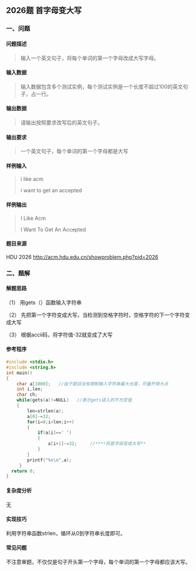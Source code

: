 ## 2026题 首字母变大写

### 一、问题

#### **问题描述**

> 输入一个英文句子，将每个单词的第一个字母改成大写字母。
>

#### **输入数据**

> 输入数据包含多个测试实例，每个测试实例是一个长度不超过100的英文句子，占一行。
>

#### **输出数据**

> 请输出按照要求改写后的英文句子。
>

#### **输出要求**

> 一个英文句子，每个单词的第一个字母都是大写
>

#### **样例输入**

> i like acm
>
> i want to get an accepted
>

#### **样例输出**

> I Like Acm
>
> I Want To Get An Accepted
>

#### **题目来源**

HDU 2026 http://acm.hdu.edu.cn/showproblem.php?pid=2026

### 二、题解

#### **解题思路**

（1）   用gets（）函数输入字符串

（2）   先把第一个字符变成大写，当检测到空格字符时，空格字符的下一个字符变成大写

（3）   根据accii码，将字符值-32就变成了大写

#### **参考程序**

```c++
#include <stdio.h>
#include <string.h>
int main()
{
    char a[1000];   //由于题目没有限制输入字符串最大长度，尽量开得大点
    int i,len;
    char ch;
    while(gets(a)!=NULL)   //表示gets读入的不为空值
	{
        len=strlen(a);
        a[0]-=32;
        for(i=0;i<len;i++)
        {
            if(a[i]==' ')
        	{
        		a[i+1]-=32;     //****将首字母变成大写**
            }
        }    
        printf("%s\n",a);
     }
  return 0;
}
```

####  复杂度分析

无

#### **实现技巧**

利用字符串函数strlen，循环从0到字符串长度即可。

#### **常见问题**

不注意审题，不仅仅是句子开头第一个字母，每个单词的第一个字母都应该大写。